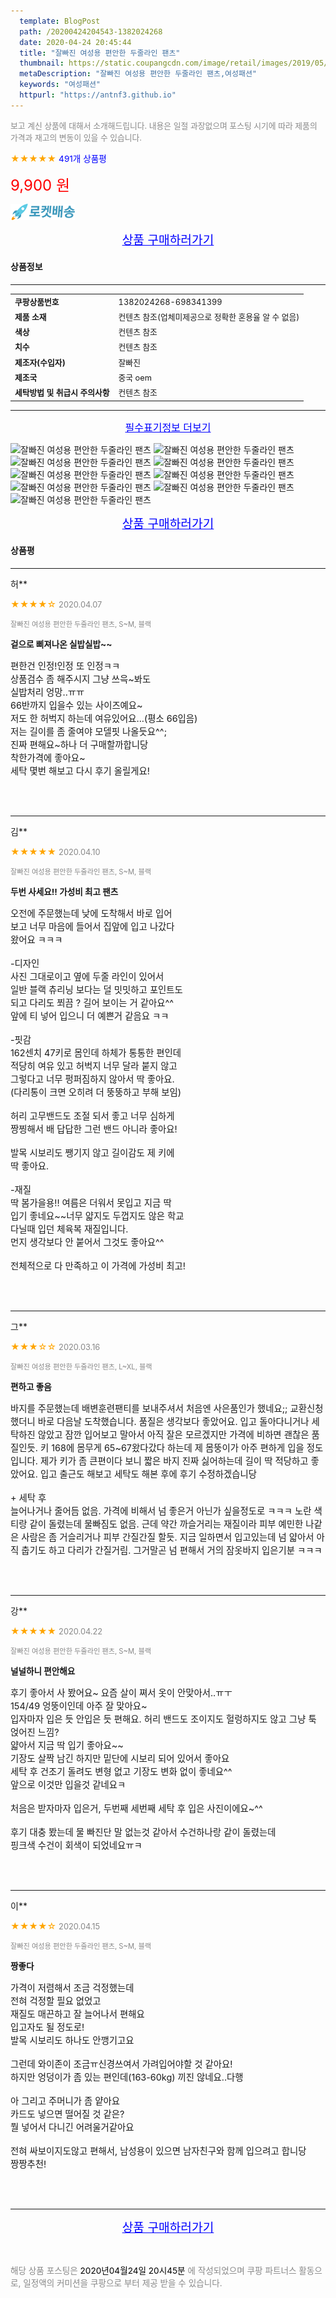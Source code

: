 ```yaml
---
  template: BlogPost
  path: /20200424204543-1382024268
  date: 2020-04-24 20:45:44
  title: "잘빠진 여성용 편안한 두줄라인 팬츠"
  thumbnail: https://static.coupangcdn.com/image/retail/images/2019/05/15/11/7/7322f8fb-ee9e-4441-9206-bc0987b8553e.jpg
  metaDescription: "잘빠진 여성용 편안한 두줄라인 팬츠,여성패션"
  keywords: "여성패션"
  httpurl: "https://antnf3.github.io"
---
```

  
<span style="color: #888;font-size:0.8rem">보고 계신 상품에 대해서 소개해드립니다.
내용은 일절 과장없으며 포스팅 시기에 따라 제품의 가격과 재고의 변동이 있을 수 있습니다.</span>
  
<span style="color: orange;">★★★★★</span> <span style="color: blue;font-size: 0.85rem;">491개 상품평</span>

<span style="font-size: 0.9rem"></span> 

<span style="color: red;font-size: 1.5rem;">9,900 원</span>

![로켓배송](/assets/rocket_logo.png)

<p align="center"><a href="http://me2.do/FCHqh9WB" style="font-size: 1.2rem; color: blue;">상품 구매하러가기</a></p>

#### 상품정보

---

|                  |                       |
| ---------------- | --------------------- |
| **<span style="font-size:0.8rem;">쿠팡상품번호</span>** | <span style="font-size:0.8rem;">1382024268-698341399</span> |
| **<span style="font-size:0.8rem;">제품 소재</span>**    | <span style="font-size:0.8rem;">컨텐츠 참조(업체미제공으로 정확한 혼용율 알 수 없음)  </span>        |
| **<span style="font-size:0.8rem;">색상</span>**    | <span style="font-size:0.8rem;">컨텐츠 참조</span>        |
| **<span style="font-size:0.8rem;">치수</span>**    | <span style="font-size:0.8rem;">컨텐츠 참조</span>        |
| **<span style="font-size:0.8rem;">제조자(수입자)</span>**    | <span style="font-size:0.8rem;">잘빠진</span>        |
| **<span style="font-size:0.8rem;">제조국</span>**    | <span style="font-size:0.8rem;">중국 oem</span>        |
| **<span style="font-size:0.8rem;">세탁방법 및 취급시 주의사항</span>**    | <span style="font-size:0.8rem;">컨텐츠 참조</span>        |




---

<p align="center"><a href="http://me2.do/FCHqh9WB" style="font-size: 1rem; color: blue;">필수표기정보 더보기</a></p>

![잘빠진 여성용 편안한 두줄라인 팬츠](http://thumbnail10.coupangcdn.com/thumbnails/remote/q89/image/product/content/vendorItem/2019/09/24/698341429/f8b1baaf-f0d8-4a1d-910f-cd977a300635.jpg)
![잘빠진 여성용 편안한 두줄라인 팬츠](http://thumbnail7.coupangcdn.com/thumbnails/remote/q89/image/retail/images/15426202720053-340949c7-8827-44c0-b773-ce8020e065db.jpg)
![잘빠진 여성용 편안한 두줄라인 팬츠](http://thumbnail9.coupangcdn.com/thumbnails/remote/q89/image/retail/images/15426259442876-6273c0fd-9552-4884-8bf0-e56576a765ed.jpg)
![잘빠진 여성용 편안한 두줄라인 팬츠](http://thumbnail10.coupangcdn.com/thumbnails/remote/q89/image/retail/images/15426348322866-fd4e3835-979c-4821-b5fc-8f2533c6f6a7.jpg)
![잘빠진 여성용 편안한 두줄라인 팬츠](http://thumbnail7.coupangcdn.com/thumbnails/remote/q89/image/retail/images/15426388466686-ee152b04-0b35-4eb9-9e4d-c4d0ff90bfa7.jpg)
![잘빠진 여성용 편안한 두줄라인 팬츠](http://thumbnail8.coupangcdn.com/thumbnails/remote/q89/image/retail/images/15426482130768-3fa09483-5540-435a-b953-918e0b7bb0c5.jpg)
![잘빠진 여성용 편안한 두줄라인 팬츠](http://thumbnail10.coupangcdn.com/thumbnails/remote/q89/image/retail/images/15426588344267-e91f72a9-b56a-44ca-855f-d75a08beac4c.jpg)
![잘빠진 여성용 편안한 두줄라인 팬츠](http://thumbnail10.coupangcdn.com/thumbnails/remote/q89/image/retail/images/15426687236344-b50737c6-3d5e-47b5-b2a3-a7680c341784.jpg)
![잘빠진 여성용 편안한 두줄라인 팬츠](http://thumbnail8.coupangcdn.com/thumbnails/remote/q89/image/retail/images/67559746605592-e29068e3-499b-4924-8ee8-342dba1c2110.jpg)

<p align="center"><a href="http://me2.do/FCHqh9WB" style="font-size: 1.2rem; color: blue;">상품 구매하러가기</a></p>

#### 상품평
  
---
  
허**
    
<span style="color: orange;">★★★★☆</span> <span style="font-size:0.8rem;color: #888;">2020.04.07</span>
    
<span style="color: #888;font-size:0.7rem">잘빠진 여성용 편안한 두줄라인 팬츠, S~M, 블랙</span>
    
<span style="font-size:0.85rem">**겉으로 삐져나온 실밥실밥~~**</span>
    
<span style="font-size: 0.9rem;">편한건 인정!인정 또 인정ㅋㅋ<br/>상품검수 좀 해주시지 그냥 쓰윽~봐도<br/>실밥처리 엉망..ㅠㅠ<br/>66반까지 입을수 있는 사이즈예요~<br/>저도 한 허벅지 하는데 여유있어요...(평소 66입음)<br/>저는 길이를 좀 줄여야 모델핏 나올듯요^^;<br/>진짜 편해요~하나 더 구매할까합니당<br/>착한가격에 좋아요~<br/>세탁 몇번 해보고 다시 후기 올릴게요!</span>
    
<br>
<br>

---
  
김**
    
<span style="color: orange;">★★★★★</span> <span style="font-size:0.8rem;color: #888;">2020.04.10</span>
    
<span style="color: #888;font-size:0.7rem">잘빠진 여성용 편안한 두줄라인 팬츠, S~M, 블랙</span>
    
<span style="font-size:0.85rem">**두번 사세요!! 가성비 최고 팬츠**</span>
    
<span style="font-size: 0.9rem;">오전에 주문했는데 낮에 도착해서 바로 입어<br/>보고 너무 마음에 들어서 집앞에 입고 나갔다<br/>왔어요 ㅋㅋㅋ<br/><br/>-디자인<br/>사진 그대로이고 옆에 두줄 라인이 있어서 <br/>일반 블랙 츄리닝 보다는 덜 밋밋하고 포인트도<br/>되고 다리도 쬐끔 ? 길어 보이는 거 같아요^^<br/>앞에 티 넣어 입으니 더 예쁜거 같음요 ㅋㅋ<br/><br/>-핏감<br/>162센치 47키로 몸인데 하체가 통통한 편인데<br/>적당히 여유 있고 허벅지 너무 달라 붙지 않고<br/>그렇다고 너무 펑퍼짐하지 않아서 딱 좋아요.<br/>(다리통이 크면 오히려 더 뚱뚱하고 부해 보임)<br/><br/>허리 고무밴드도 조절 되서 좋고 너무 심하게<br/>짱찡해서 배 답답한 그런 밴드 아니라 좋아요!<br/><br/>발목 시보리도 쨍기지 않고 길이감도 제 키에<br/>딱 좋아요.<br/><br/>-재질<br/>딱 봄가을용!! 여름은 더워서 못입고 지금 딱<br/>입기 좋네요~~너무 얇지도 두껍지도 않은 학교<br/>다닐때 입던 체육복 재질입니다.<br/>먼지 생각보다 안 붙어서 그것도 좋아요^^<br/><br/>전체적으로 다 만족하고 이 가격에 가성비 최고!</span>
    
<br>
<br>

---
  
그**
    
<span style="color: orange;">★★★☆☆</span> <span style="font-size:0.8rem;color: #888;">2020.03.16</span>
    
<span style="color: #888;font-size:0.7rem">잘빠진 여성용 편안한 두줄라인 팬츠, L~XL, 블랙</span>
    
<span style="font-size:0.85rem">**편하고 좋음**</span>
    
<span style="font-size: 0.9rem;">바지를 주문했는데 배변훈련팬티를 보내주셔서 처음엔 사은품인가 했네요;; 교환신청 했더니 바로 다음날 도착했습니다. 품질은 생각보다 좋았어요. 입고 돌아다니거나 세탁하진 않았고 잠깐 입어보고 말아서 아직 잘은 모르겠지만 가격에 비하면 괜찮은 품질인듯. 키 168에 몸무게 65~67왔다갔다 하는데 제 몸뚱이가 아주 편하게 입을 정도입니다. 제가 키가 좀 큰편이다 보니 짧은 바지 진짜 싫어하는데 길이 딱 적당하고 좋았어요. 입고 출근도 해보고 세탁도 해본 후에 후기 수정하겠습니당<br/><br/>+ 세탁 후<br/>늘어나거나 줄어듬 없음. 가격에 비해서 넘 좋은거 아닌가 싶을정도로 ㅋㅋㅋ 노란 색 티랑 같이 돌렸는데 물빠짐도 없음. 근데 약간 까슬거리는 재질이라 피부 예민한 나같은 사람은 좀 거슬리거나 피부 간질간질 할듯. 지금 일하면서 입고있는데 넘 얇아서 아직 춥기도 하고 다리가 간질거림. 그거말곤 넘 편해서 거의 잠옷바지 입은기분 ㅋㅋㅋ</span>
    
<br>
<br>

---
  
강**
    
<span style="color: orange;">★★★★★</span> <span style="font-size:0.8rem;color: #888;">2020.04.22</span>
    
<span style="color: #888;font-size:0.7rem">잘빠진 여성용 편안한 두줄라인 팬츠, S~M, 블랙</span>
    
<span style="font-size:0.85rem">**널널하니 편안해요**</span>
    
<span style="font-size: 0.9rem;">후기 좋아서 사 봤어요~ 요즘 살이 쪄서 옷이 안맞아서..ㅠㅜ<br/>154/49 엉뚱이인데 아주 잘 맞아요~<br/>입자마자 입은 듯 안입은 듯 편해요. 허리 밴드도 조이지도 헐렁하지도 않고 그냥 툭 얹어진 느낌?<br/>얇아서 지금 딱 입기 좋아요~~<br/>기장도 살짝 남긴 하지만 밑단에 시보리 되어 있어서 좋아요<br/>세탁 후 건조기 돌려도 변형 없고 기장도 변화 없이 좋네요^^<br/>앞으로 이것만 입을것 같네요ㅋ<br/><br/>처음은 받자마자 입은거, 두번째 세번째 세탁 후 입은 사진이에요~^^<br/><br/>후기 대충 봤는데 물 빠진단 말 없는것 같아서 수건하나랑 같이 돌렸는데<br/>핑크색 수건이 회색이 되었네요ㅠㅋ</span>
    
<br>
<br>

---
  
이**
    
<span style="color: orange;">★★★★☆</span> <span style="font-size:0.8rem;color: #888;">2020.04.15</span>
    
<span style="color: #888;font-size:0.7rem">잘빠진 여성용 편안한 두줄라인 팬츠, S~M, 블랙</span>
    
<span style="font-size:0.85rem">**짱좋다**</span>
    
<span style="font-size: 0.9rem;">가격이 저렴해서 조금 걱정했는데<br/>전혀 걱정할 필요 없었고<br/>재질도 매끈하고 잘 늘어나서 편해요<br/>입고자도 될 정도로!<br/>발목 시보리도 하나도 안깽기고요<br/><br/>그런데 와이존이 조금ㅠ신경쓰여서 가려입어야할 것 같아요!<br/>하지만 엉덩이가 좀 있는 편인데(163-60kg) 끼진 않네요..다행<br/><br/>아 그리고 주머니가 좀 얕아요<br/>카드도 넣으면 떨어질 것 같은?<br/>뭘 넣어서 다니긴 어려울거같아요<br/><br/>전혀 싸보이지도않고 편해서, 남성용이 있으면 남자친구와 함께 입으려고 합니당<br/>짱짱추천!</span>
    
<br>
<br>


  
---
  
<p align="center"><a href="http://me2.do/FCHqh9WB" style="font-size: 1.2rem; color: blue;">상품 구매하러가기</a></p>
  
<br>
  
<span style="font-size: 0.85rem; color: #888;">해당 상품 포스팅은 <span style="color: #000;"> 2020년04월24일 20시45분 </span> 에 작성되었으며 쿠팡 파트너스 활동으로, 일정액의 커미션을 쿠팡으로 부터 제공 받을 수 있습니다.</span>